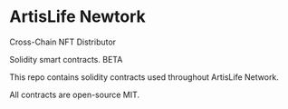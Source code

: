 # ArtisLife Newtork

Cross-Chain NFT Distributor

Solidity smart contracts. BETA

This repo contains solidity contracts used throughout ArtisLife Network.

All contracts are open-source MIT.
